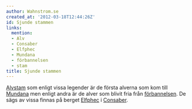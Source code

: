 ```yaml
---
author: Wahnstrom.se
created_at: '2012-03-18T12:44:26Z'
id: Sjunde stammen
links:
  mention:
  - Alv
  - Consaber
  - Elfphec
  - Mundana
  - förbannelsen
  - stam
title: Sjunde stammen
---
```


[Alv][][stam] som enligt vissa legender är de första alverna som kom till [Mundana] men enligt andra
är de alver som blivit fria från [förbannelsen]. De sägs av vissa finnas på berget [Elfphec] i
[Consaber].

  [Alv]: Alv
  [stam]: stam
  [Mundana]: Mundana
  [förbannelsen]: förbannelsen
  [Elfphec]: Elfphec
  [Consaber]: Consaber